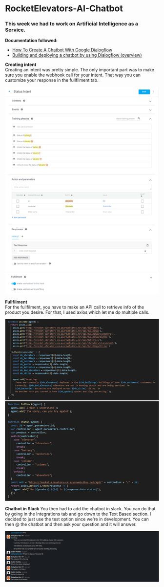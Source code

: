# RocketElevators-AI-Chatbot

<h3>This week we had to work on Artificial Intelligence as a Service.</h4>

<b>Documentation followed:</b> </br>
<ul>
    <li><a href="https://cobusgreyling.medium.com/how-to-create-a-chatbot-with-google-dialogflow-60616c2b802f"> How To Create A Chatbot With Google Dialogflow </a></li>
    <li><a href="https://cloud.google.com/architecture/building-and-deploying-chatbot-dialogflow"> Building and deploying a chatbot by using Dialogflow (overview) </a></li>
</ul>



<b>Creating intent</b> </br>
Creating an intent was pretty simple. The only important part was to make sure you enable the webhook call for your intent. That way you can customize your response in the fullfilment tab.

![alt text](./README_images/Screenshot_1.png)
![alt text](./README_images/Screenshot_2.png)
![alt text](./README_images/Screenshot_3.png)

<b>Fullfilment</b> </br>
For the fullfilment, you have to make an API call to retrieve info of the product you desire. For that, I used axios which let me do multiple calls.

![alt text](./README_images/Screenshot_5.png)
![alt text](./README_images/Screenshot_6.png)

<b>Chatbot in Slack</b>
You then had to add the chatbot in slack. You can do that by going in the Integrations tab and go down to the Text Based section. I decided to just use the test option since we're in development. You can then @ the chatbot and then ask your question and it will answer.

![alt text](./README_images/Screenshot_4.png)